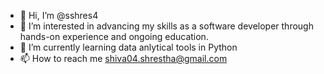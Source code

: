 - 👋 Hi, I’m @sshres4
- 👀 I’m interested in advancing my skills as a software developer through hands-on experience and ongoing education.
- 🌱 I’m currently learning data anlytical tools in Python
- 📫 How to reach me shiva04.shrestha@gmail.com

<!---
sshres4/sshres4 is a ✨ special ✨ repository because its `README.md` (this file) appears on your GitHub profile.
You can click the Preview link to take a look at your changes.
--->
